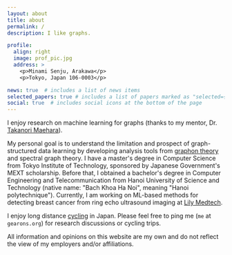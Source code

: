 ```yaml
---
layout: about
title: about
permalink: /
description: I like graphs.

profile:
  align: right
  image: prof_pic.jpg
  address: >
    <p>Minami Senju, Arakawa</p>
    <p>Tokyo, Japan 106-0003</p>

news: true  # includes a list of news items
selected_papers: true # includes a list of papers marked as "selected={true}"
social: true  # includes social icons at the bottom of the page
---
```


I enjoy research on machine learning for graphs (thanks to my mentor, Dr. [Takanori Maehara](http://www.prefield.com/)).

My personal goal is to understand the limitation and prospect of graph-structured data learning by developing analysis tools from [graphon theory](https://web.cs.elte.hu/~lovasz/) and spectral graph theory. I have a master's degree in Computer Science from Tokyo Institute of Technology, sponsored by Japanese Government's MEXT scholarship. Before that, I obtained a bachelor's degree in Computer Engineering and Telecommunication from Hanoi University of Science and Technology (native name: "Bach Khoa Ha Noi", meaning "Hanoi polytechnique").
Currently, I am working on ML-based methods for detecting breast cancer from ring echo ultrasound imaging at [Lily Medtech](https://www.lilymedtech.com/en/).

I enjoy long distance [cycling](https://www.strava.com/athletes/74469543) in Japan. Please feel free to ping me (`me` at `gearons.org`) for research discussions or cycling trips.

All information and opinions on this website are my own and do not reflect the view of my employers and/or affiliations.

